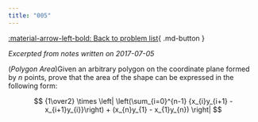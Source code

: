 ```yaml
---
title: "005"
---
```


[:material-arrow-left-bold: Back to problem list](../index.md){ .md-button }

*Excerpted from notes written on 2017-07-05*

(*Polygon Area*)Given an arbitrary polygon on the coordinate plane formed by $n$ points, prove that the area of the shape can be expressed in the following form:

$$
{1\over2} \times \left| \left(\sum_{i=0}^{n-1} {x_{i}y_{i+1} - x_{i+1}y_{i}}\right) + (x_{n}y_{1} - x_{1}y_{n}) \right|
$$